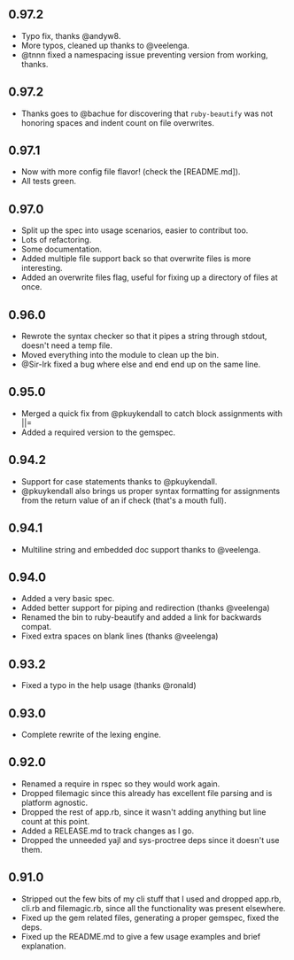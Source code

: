 ## 0.97.2
* Typo fix, thanks @andyw8.
* More typos, cleaned up thanks to @veelenga.
* @tnnn fixed a namespacing issue preventing version from working, thanks.

## 0.97.2
* Thanks goes to @bachue for discovering that `ruby-beautify` was not honoring spaces and indent count on file overwrites.

## 0.97.1
* Now with more config file flavor! (check the [README.md]).
* All tests green.

## 0.97.0
* Split up the spec into usage scenarios, easier to contribut too.
* Lots of refactoring.
* Some documentation.
* Added multiple file support back so that overwrite files is more interesting.
* Added an overwrite files flag, useful for fixing up a directory of files at once.

## 0.96.0
* Rewrote the syntax checker so that it pipes a string through stdout, doesn't need a temp file.
* Moved everything into the module to clean up the bin.
* @Sir-Irk fixed a bug where else and end end up on the same line.

## 0.95.0
* Merged a quick fix from @pkuykendall to catch block assignments with ||=
* Added a required version to the gemspec.

## 0.94.2
* Support for case statements thanks to @pkuykendall.
* @pkuykendall also brings us proper syntax formatting for assignments from the return value of an if check (that's a mouth full).

## 0.94.1
* Multiline string and embedded doc support thanks to @veelenga.

## 0.94.0
* Added a very basic spec.
* Added better support for piping and redirection (thanks @veelenga)
* Renamed the bin to ruby-beautify and added a link for backwards compat.
* Fixed extra spaces on blank lines (thanks @veelenga)

## 0.93.2
* Fixed a typo in the help usage (thanks @ronald)

## 0.93.0
* Complete rewrite of the lexing engine.

## 0.92.0
* Renamed a require in rspec so they would work again.
* Dropped filemagic since this already has excellent file parsing and is platform agnostic.
* Dropped the rest of app.rb, since it wasn't adding anything but line count at this point.
* Added a RELEASE.md to track changes as I go.
* Dropped the unneeded yajl and sys-proctree deps since it doesn't use them.

## 0.91.0
* Stripped out the few bits of my cli stuff that I used and dropped app.rb, cli.rb and filemagic.rb, since all the functionality was present elsewhere.
* Fixed up the gem related files, generating a proper gemspec, fixed the deps.
* Fixed up the README.md to give a few usage examples and brief explanation.
